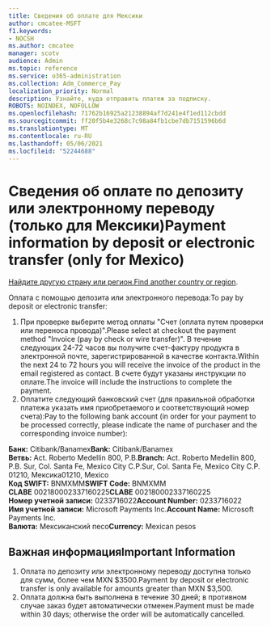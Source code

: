 ```yaml
---
title: Сведения об оплате для Мексики
author: cmcatee-MSFT
f1.keywords:
- NOCSH
ms.author: cmcatee
manager: scotv
audience: Admin
ms.topic: reference
ms.service: o365-administration
ms.collection: Adm_Commerce_Pay
localization_priority: Normal
description: Узнайте, куда отправить платеж за подписку.
ROBOTS: NOINDEX, NOFOLLOW
ms.openlocfilehash: 71762b16925a21238894af7d241e4f1ed112cbdd
ms.sourcegitcommit: ff20f5b4e3268c7c98a84fb1cbe7db7151596b6d
ms.translationtype: MT
ms.contentlocale: ru-RU
ms.lasthandoff: 05/06/2021
ms.locfileid: "52244688"
---
```

# <a name="payment-information-by-deposit-or-electronic-transfer-only-for-mexico"></a><span data-ttu-id="6f608-103">Сведения об оплате по депозиту или электронному переводу (только для Мексики)</span><span class="sxs-lookup"><span data-stu-id="6f608-103">Payment information by deposit or electronic transfer (only for Mexico)</span></span>

<span data-ttu-id="6f608-104">[Найдите другую страну или регион.](../billing-and-payments/pay-for-your-subscription.md)</span><span class="sxs-lookup"><span data-stu-id="6f608-104">[Find another country or region](../billing-and-payments/pay-for-your-subscription.md).</span></span>

<span data-ttu-id="6f608-105">Оплата с помощью депозита или электронного перевода:</span><span class="sxs-lookup"><span data-stu-id="6f608-105">To pay by deposit or electronic transfer:</span></span>

1. <span data-ttu-id="6f608-106">При проверке выберите метод оплаты "Счет (оплата путем проверки или переноса провода)".</span><span class="sxs-lookup"><span data-stu-id="6f608-106">Please select at checkout the payment method "Invoice (pay by check or wire transfer)".</span></span> <span data-ttu-id="6f608-107">В течение следующих 24-72 часов вы получите счет-фактуру продукта в электронной почте, зарегистрированной в качестве контакта.</span><span class="sxs-lookup"><span data-stu-id="6f608-107">Within the next 24 to 72 hours you will receive the invoice of the product in the email registered as contact.</span></span> <span data-ttu-id="6f608-108">В счете будут указаны инструкции по оплате.</span><span class="sxs-lookup"><span data-stu-id="6f608-108">The invoice will include the instructions to complete the payment.</span></span>
2. <span data-ttu-id="6f608-109">Оплатите следующий банковский счет (для правильной обработки платежа указать имя приобретаемого и соответствующий номер счета):</span><span class="sxs-lookup"><span data-stu-id="6f608-109">Pay to the following bank account (in order for your payment to be processed correctly, please indicate the name of purchaser and the corresponding invoice number):</span></span>  

<span data-ttu-id="6f608-110">**Банк:** Citibank/Banamex</span><span class="sxs-lookup"><span data-stu-id="6f608-110">**Bank:** Citibank/Banamex</span></span>  
<span data-ttu-id="6f608-111">**Ветвь:** Act. Roberto Medellin 800, P.B.</span><span class="sxs-lookup"><span data-stu-id="6f608-111">**Branch:** Act. Roberto Medellin 800, P.B.</span></span> <span data-ttu-id="6f608-112">Sur, Col. Santa Fe, Mexico City C.P.</span><span class="sxs-lookup"><span data-stu-id="6f608-112">Sur, Col. Santa Fe, Mexico City C.P.</span></span> <span data-ttu-id="6f608-113">01210, Мексика</span><span class="sxs-lookup"><span data-stu-id="6f608-113">01210, Mexico</span></span>  
<span data-ttu-id="6f608-114">**Код SWIFT:** BNMXMM</span><span class="sxs-lookup"><span data-stu-id="6f608-114">**SWIFT Code:** BNMXMM</span></span>  
<span data-ttu-id="6f608-115">**CLABE** 002180002337160225</span><span class="sxs-lookup"><span data-stu-id="6f608-115">**CLABE** 002180002337160225</span></span>  
<span data-ttu-id="6f608-116">**Номер учетной записи:** 0233716022</span><span class="sxs-lookup"><span data-stu-id="6f608-116">**Account Number:** 0233716022</span></span>  
<span data-ttu-id="6f608-117">**Имя учетной записи:** Microsoft Payments Inc.</span><span class="sxs-lookup"><span data-stu-id="6f608-117">**Account Name:** Microsoft Payments Inc.</span></span>  
<span data-ttu-id="6f608-118">**Валюта:** Мексиканский песо</span><span class="sxs-lookup"><span data-stu-id="6f608-118">**Currency:** Mexican pesos</span></span>

## <a name="important-information"></a><span data-ttu-id="6f608-119">Важная информация</span><span class="sxs-lookup"><span data-stu-id="6f608-119">Important Information</span></span>

1. <span data-ttu-id="6f608-120">Оплата по депозиту или электронному переводу доступна только для сумм, более чем MXN $3500.</span><span class="sxs-lookup"><span data-stu-id="6f608-120">Payment by deposit or electronic transfer is only available for amounts greater than MXN $3,500.</span></span>
2. <span data-ttu-id="6f608-121">Оплата должна быть выполнена в течение 30 дней; в противном случае заказ будет автоматически отменен.</span><span class="sxs-lookup"><span data-stu-id="6f608-121">Payment must be made within 30 days; otherwise the order will be automatically cancelled.</span></span>
